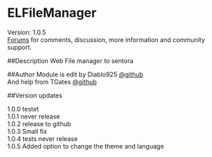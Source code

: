# ELFileManager

Version: 1.0.5<br />
[Forums](http://forums.sentora.org/showthread.php?tid=2076) 
for comments, discussion, more information and community support.


##Description
Web File manager to sentora 

##Author
Module is edit by Diablo925 [@github](https://github.com/Diablo925) <br />
And help from TGates [@github](https://github.com/TGates71) 

##Version updates

1.0.0 testet<br />
1.0.1 never release<br />
1.0.2 release to github<br />
1.0.3 Small fix<br />
1.0.4 tests never release<br />
1.0.5 Added option to change the theme and language

